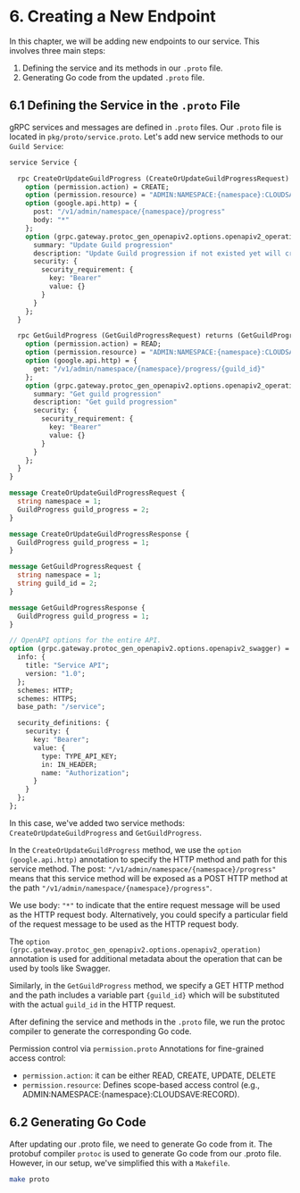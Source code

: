 # 6. Creating a New Endpoint

In this chapter, we will be adding new endpoints to our service. This involves three main steps:

1. Defining the service and its methods in our `.proto` file.
2. Generating Go code from the updated `.proto` file.

## 6.1 Defining the Service in the `.proto` File

gRPC services and messages are defined in `.proto` files. Our `.proto` file is located in `pkg/proto/service.proto`. Let's add new service methods to our `Guild Service`:

```protobuf
service Service {

  rpc CreateOrUpdateGuildProgress (CreateOrUpdateGuildProgressRequest) returns (CreateOrUpdateGuildProgressResponse) {
    option (permission.action) = CREATE;
    option (permission.resource) = "ADMIN:NAMESPACE:{namespace}:CLOUDSAVE:RECORD";
    option (google.api.http) = {
      post: "/v1/admin/namespace/{namespace}/progress"
      body: "*"
    };
    option (grpc.gateway.protoc_gen_openapiv2.options.openapiv2_operation) = {
      summary: "Update Guild progression"
      description: "Update Guild progression if not existed yet will create a new one"
      security: {
        security_requirement: {
          key: "Bearer"
          value: {}
        }
      }
    };
  }

  rpc GetGuildProgress (GetGuildProgressRequest) returns (GetGuildProgressResponse) {
    option (permission.action) = READ;
    option (permission.resource) = "ADMIN:NAMESPACE:{namespace}:CLOUDSAVE:RECORD";
    option (google.api.http) = {
      get: "/v1/admin/namespace/{namespace}/progress/{guild_id}"
    };
    option (grpc.gateway.protoc_gen_openapiv2.options.openapiv2_operation) = {
      summary: "Get guild progression"
      description: "Get guild progression"
      security: {
        security_requirement: {
          key: "Bearer"
          value: {}
        }
      }
    };
  }
}

message CreateOrUpdateGuildProgressRequest {
  string namespace = 1;
  GuildProgress guild_progress = 2;
}

message CreateOrUpdateGuildProgressResponse {
  GuildProgress guild_progress = 1;
}

message GetGuildProgressRequest {
  string namespace = 1;
  string guild_id = 2;
}

message GetGuildProgressResponse {
  GuildProgress guild_progress = 1;
}

// OpenAPI options for the entire API.
option (grpc.gateway.protoc_gen_openapiv2.options.openapiv2_swagger) = {
  info: {
    title: "Service API";
    version: "1.0";
  };
  schemes: HTTP;
  schemes: HTTPS;
  base_path: "/service";

  security_definitions: {
    security: {
      key: "Bearer";
      value: {
        type: TYPE_API_KEY;
        in: IN_HEADER;
        name: "Authorization";
      }
    }
  };
};
```

In this case, we've added two service methods: `CreateOrUpdateGuildProgress` and `GetGuildProgress`.

In the `CreateOrUpdateGuildProgress` method, we use the `option (google.api.http)` annotation 
to specify the HTTP method and path for this service method. 
The post: `"/v1/admin/namespace/{namespace}/progress"` means that this service method will be exposed as a 
POST HTTP method at the path `"/v1/admin/namespace/{namespace}/progress"`.

We use body: `"*"` to indicate that the entire request message will be used as the 
HTTP request body. Alternatively, you could specify a particular field of the 
request message to be used as the HTTP request body.

The `option (grpc.gateway.protoc_gen_openapiv2.options.openapiv2_operation)` annotation 
is used for additional metadata about the operation that can be used by tools like Swagger.

Similarly, in the `GetGuildProgress` method, we specify a GET HTTP method and 
the path includes a variable part `{guild_id}` which will be substituted with the actual 
`guild_id` in the HTTP request.

After defining the service and methods in the `.proto` file, we run the protoc compiler 
to generate the corresponding Go code.

Permission control via `permission.proto`
  Annotations for fine-grained access control:

- `permission.action`: it can be either READ, CREATE, UPDATE, DELETE
- `permission.resource`: Defines scope-based access control (e.g., ADMIN:NAMESPACE:{namespace}:CLOUDSAVE:RECORD).

## 6.2 Generating Go Code

After updating our .proto file, we need to generate Go code from it.
The protobuf compiler `protoc` is used to generate Go code from our .proto file. 
However, in our setup, we've simplified this with a `Makefile`.


```bash
make proto
```
